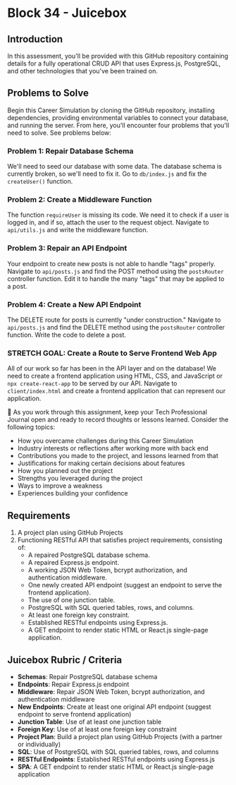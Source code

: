 # Block 34 - Juicebox

## Introduction

In this assessment, you'll be provided with this GitHub repository containing details for a fully operational CRUD API that uses Express.js, PostgreSQL, and other technologies that you've been trained on. 

## Problems to Solve

Begin this Career Simulation by cloning the GitHub repository, installing dependencies, providing environmental variables to connect your database, and running the server. From here, you'll encounter four problems that you'll need to solve. See problems below:

### Problem 1: Repair Database Schema

We'll need to seed our database with some data. The database schema is currently broken, so we'll need to fix it. Go to `db/index.js` and fix the `createUser()` function.

### Problem 2: Create a Middleware Function

The function `requireUser` is missing its code. We need it to check if a user is logged in, and if so, attach the user to the request object. Navigate to `api/utils.js` and write the middleware function.

### Problem 3: Repair an API Endpoint

Your endpoint to create new posts is not able to handle "tags" properly. Navigate to `api/posts.js` and find the POST method using the `postsRouter` controller function. Edit it to handle the many "tags" that may be applied to a post.

### Problem 4: Create a New API Endpoint

The DELETE route for posts is currently "under construction." Navigate to `api/posts.js` and find the DELETE method using the `postsRouter` controller function. Write the code to delete a post.

### STRETCH GOAL: Create a Route to Serve Frontend Web App

All of our work so far has been in the API layer and on the database! We need to create a frontend application using HTML, CSS, and JavaScript or `npx create-react-app` to be served by our API. Navigate to `client/index.html` and create a frontend application that can represent our application.

📓 As you work through this assignment, keep your Tech Professional Journal open and ready to record thoughts or lessons learned. Consider the following topics:

- How you overcame challenges during this Career Simulation
- Industry interests or reflections after working more with back end 
- Contributions you made to the project, and lessons learned from that
- Justifications for making certain decisions about features
- How you planned out the project
- Strengths you leveraged during the project
- Ways to improve a weakness
- Experiences building your confidence

## Requirements

1. A project plan using GitHub Projects
2. Functioning RESTful API that satisfies project requirements, consisting of:
   - A repaired PostgreSQL database schema.
   - A repaired Express.js endpoint.
   - A working JSON Web Token, bcrypt authorization, and authentication middleware.
   - One newly created API endpoint (suggest an endpoint to serve the frontend application).
   - The use of one junction table.
   - PostgreSQL with SQL queried tables, rows, and columns.
   - At least one foreign key constraint.
   - Established RESTful endpoints using Express.js.
   - A GET endpoint to render static HTML or React.js single-page application.

## Juicebox Rubric / Criteria
- **Schemas**: Repair PostgreSQL database schema
- **Endpoints**: Repair Express.js endpoint
- **Middleware**: Repair JSON Web Token, bcrypt authorization, and authentication middleware
- **New Endpoints**: Create at least one original API endpoint (suggest endpoint to serve frontend application)
- **Junction Table**: Use of at least one junction table
- **Foreign Key**: Use of at least one foreign key constraint
- **Project Plan**: Build a project plan using GitHub Projects (with a partner or individually)
- **SQL**: Use of PostgreSQL with SQL queried tables, rows, and columns
- **RESTful Endpoints**: Established RESTful endpoints using Express.js
- **SPA**: A GET endpoint to render static HTML or React.js single-page application
